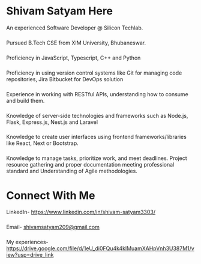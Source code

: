 
# Shivam Satyam Here

An experienced Software Developer @ Silicon Techlab.
###
Pursued B.Tech CSE from XIM University, Bhubaneswar.
###
Proficiency in JavaScript, Typescript, C++ and Python
###
Proficiency in using version control systems like Git for managing code repositories, Jira Bitbucket for DevOps solution
###
Experience in working with RESTful APIs, understanding how to consume and build them.
###
Knowledge of server-side technologies and frameworks such as Node.js, Flask, Express.js, Nest.js and Laravel
###
Knowledge to create user interfaces using frontend frameworks/libraries like React, Next or Bootstrap.
###
Knowledge to manage tasks, prioritize work, and meet deadlines. Project resource gathering and proper documentation meeting professional standard and Understanding of Agile methodologies.
# Connect With Me
LinkedIn- https://www.linkedin.com/in/shivam-satyam3303/
###
Email- shivamsatyam209@gmail.com
###
My experiences- https://drive.google.com/file/d/1eU_di0FQu4k4klMuamXAHpVnh3U387M1/view?usp=drive_link
